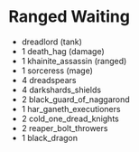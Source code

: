 # Ranged Waiting

- dreadlord (tank)
- 1 death_hag (damage)
- 1 khainite_assassin (ranged)
- 1 sorceress (mage)
- 4 dreadspears
- 4 darkshards_shields
- 2 black_guard_of_naggarond
- 1 har_ganeth_executioners
- 2 cold_one_dread_knights
- 2 reaper_bolt_throwers
- 1 black_dragon
